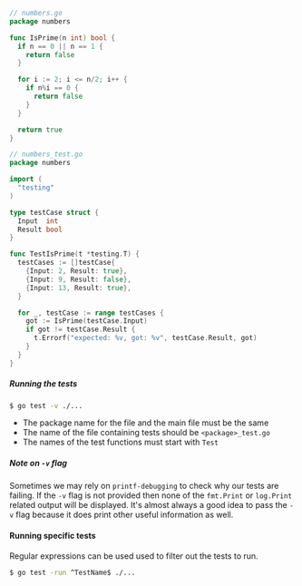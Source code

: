 ```go
// numbers.go 
package numbers

func IsPrime(n int) bool {
  if n == 0 || n == 1 {
    return false
  }

  for i := 2; i <= n/2; i++ {
    if n%i == 0 {
      return false
    }
  }

  return true
}
```

```go
// numbers_test.go 
package numbers

import (
  "testing"
)

type testCase struct {
  Input  int
  Result bool
}

func TestIsPrime(t *testing.T) {
  testCases := []testCase{
    {Input: 2, Result: true},
    {Input: 9, Result: false},
    {Input: 13, Result: true},
  }

  for _, testCase := range testCases {
    got := IsPrime(testCase.Input)
    if got != testCase.Result {
      t.Errorf("expected: %v, got: %v", testCase.Result, got)
    }
  }
}
```


##### Running the tests

```bash
$ go test -v ./...
```

- The package name for the file and the main file must be the same
- The name of the file containing tests should be `<package>_test.go`
- The names of the test functions must start with `Test`


##### Note on `-v` flag

Sometimes we may rely on `printf-debugging` to check why our tests are failing. If the `-v` flag is not provided then none of the `fmt.Print` or `log.Print` related output will be displayed. It's almost always a good idea to pass the `-v` flag because it does print other useful information as well. 


#### Running specific tests

Regular expressions can be used used to filter out the tests to run.

```bash
$ go test -run ^TestName$ ./...
```

